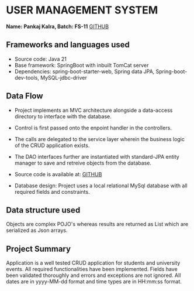 # USER MANAGEMENT SYSTEM

**Name: Pankaj Kalra, Batch: FS-11**
[GITHUB](https://github.com/Pankaj-dev98/university-management-system-geekster)

## Frameworks and languages used
- Source code: Java 21
- Base framework: SpringBoot with inbuilt TomCat server
- Dependencies: spring-boot-starter-web, Spring data JPA, Spring-boot-dev-tools, MySQL-jdbc-driver

## Data Flow
- Project implements an MVC architecture alongside a data-access directory to interface with the database.
- Control is first passed onto the enpoint handler in the controllers.
- The calls are delegated to the service layer wherein the business logic of the CRUD application exists.
- The DAO interfaces further are instantiated with standard-JPA entity manager to save and retreive objects from the database.

- Source code is available at: [GITHUB](https://github.com/Pankaj-dev98/university-management-system-geekster)

- Database design: Project uses a local relational MySql database with all required fields and constraints.

## Data structure used
Objects are complex POJO's whereas results are returned as List<T> which are serialized as Json arrays.

## Project Summary
Application is a well tested CRUD application for students and university events.
All required functionalities have been implemented. Fields have been validated thoroughly and errors and exceptions are not ignored.
All dates are in yyyy-MM-dd format and time types are in HH:mm:ss format. 


